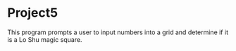 # Project5
This program prompts a user to input numbers into a grid and determine if it is a Lo Shu magic square.
